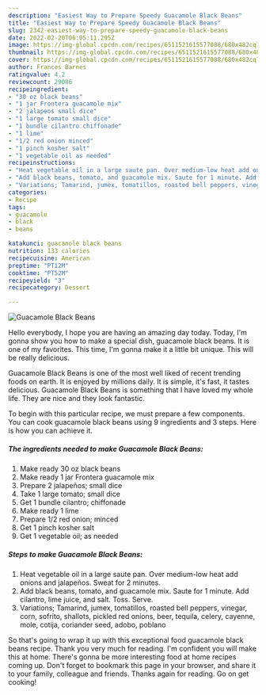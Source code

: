 ```yaml
---
description: "Easiest Way to Prepare Speedy Guacamole Black Beans"
title: "Easiest Way to Prepare Speedy Guacamole Black Beans"
slug: 2342-easiest-way-to-prepare-speedy-guacamole-black-beans
date: 2022-02-20T06:05:11.295Z
image: https://img-global.cpcdn.com/recipes/6511521615577088/680x482cq70/guacamole-black-beans-recipe-main-photo.jpg
thumbnail: https://img-global.cpcdn.com/recipes/6511521615577088/680x482cq70/guacamole-black-beans-recipe-main-photo.jpg
cover: https://img-global.cpcdn.com/recipes/6511521615577088/680x482cq70/guacamole-black-beans-recipe-main-photo.jpg
author: Frances Barnes
ratingvalue: 4.2
reviewcount: 29086
recipeingredient:
- "30 oz black beans"
- "1 jar Frontera guacamole mix"
- "2 jalapeos small dice"
- "1 large tomato small dice"
- "1 bundle cilantro chiffonade"
- "1 lime"
- "1/2 red onion minced"
- "1 pinch kosher salt"
- "1 vegetable oil as needed"
recipeinstructions:
- "Heat vegetable oil in a large saute pan. Over medium-low heat add onions and jalapeños. Sweat for 2 minutes."
- "Add black beans, tomato, and guacamole mix. Saute for 1 minute. Add cilantro, lime juice, and salt. Toss. Serve."
- "Variations; Tamarind, jumex, tomatillos, roasted bell peppers, vinegar, corn, sofrito, shallots, pickled red onions, beer, tequila, celery, cayenne, mole, cotija, coriander seed, adobo, poblano"
categories:
- Recipe
tags:
- guacamole
- black
- beans

katakunci: guacamole black beans 
nutrition: 133 calories
recipecuisine: American
preptime: "PT12M"
cooktime: "PT52M"
recipeyield: "3"
recipecategory: Dessert

---
```



![Guacamole Black Beans](https://img-global.cpcdn.com/recipes/6511521615577088/680x482cq70/guacamole-black-beans-recipe-main-photo.jpg)

Hello everybody, I hope you are having an amazing day today. Today, I'm gonna show you how to make a special dish, guacamole black beans. It is one of my favorites. This time, I'm gonna make it a little bit unique. This will be really delicious.

Guacamole Black Beans is one of the most well liked of recent trending foods on earth. It is enjoyed by millions daily. It is simple, it's fast, it tastes delicious. Guacamole Black Beans is something that I have loved my whole life. They are nice and they look fantastic.




To begin with this particular recipe, we must prepare a few components. You can cook guacamole black beans using 9 ingredients and 3 steps. Here is how you can achieve it.

<!--inarticleads1-->

##### The ingredients needed to make Guacamole Black Beans:

1. Make ready 30 oz black beans
1. Make ready 1 jar Frontera guacamole mix
1. Prepare 2 jalapeños; small dice
1. Take 1 large tomato; small dice
1. Get 1 bundle cilantro; chiffonade
1. Make ready 1 lime
1. Prepare 1/2 red onion; minced
1. Get 1 pinch kosher salt
1. Get 1 vegetable oil; as needed




<!--inarticleads2-->

##### Steps to make Guacamole Black Beans:

1. Heat vegetable oil in a large saute pan. Over medium-low heat add onions and jalapeños. Sweat for 2 minutes.
1. Add black beans, tomato, and guacamole mix. Saute for 1 minute. Add cilantro, lime juice, and salt. Toss. Serve.
1. Variations; Tamarind, jumex, tomatillos, roasted bell peppers, vinegar, corn, sofrito, shallots, pickled red onions, beer, tequila, celery, cayenne, mole, cotija, coriander seed, adobo, poblano




So that's going to wrap it up with this exceptional food guacamole black beans recipe. Thank you very much for reading. I'm confident you will make this at home. There's gonna be more interesting food at home recipes coming up. Don't forget to bookmark this page in your browser, and share it to your family, colleague and friends. Thanks again for reading. Go on get cooking!
